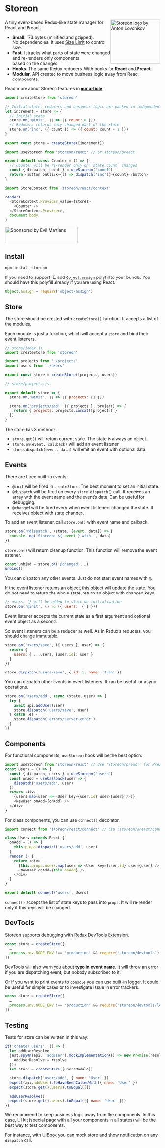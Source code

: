 # Storeon

<img src="https://storeon.github.io/storeon/logo.svg" align="right"
     alt="Storeon logo by Anton Lovchikov" width="160" height="142">

A tiny event-based Redux-like state manager for React and Preact.

* **Small.** 173 bytes (minified and gzipped). No dependencies.
  It uses [Size Limit] to control size.
* **Fast.** It tracks what parts of state were changed and re-renders
  only components based on the changes.
* **Hooks.** The same Redux reducers. With hooks for **React** and **Preact**.
* **Modular.** API created to move business logic away from React components.

Read more about Storeon features in **[our article]**.

```js
import createStore from 'storeon'

// Initial state, reducers and business logic are packed in independent modules
let increment = store => {
  // Initial state
  store.on('@init', () => ({ count: 0 }))
  // Reducers returns only changed part of the state
  store.on('inc', ({ count }) => ({ count: count + 1 }))
}

export const store = createStore([increment])
```

```js
import useStoreon from 'storeon/react' // or storeon/preact

export default const Counter = () => {
  // Counter will be re-render only on `state.count` changes
  const { dispatch, count } = useStoreon('count')
  return <button onClick={() => dispatch('inc')}>{count}</button>
}
```

```js
import StoreContext from 'storeon/react/context'

render(
  <StoreContext.Provider value={store}>
    <Counter />
  </StoreContext.Provider>,
  document.body
)
```

[our article]: https://evilmartians.com/chronicles/storeon-redux-in-173-bytes
[Size Limit]: https://github.com/ai/size-limit

<a href="https://evilmartians.com/?utm_source=storeon">
  <img src="https://evilmartians.com/badges/sponsored-by-evil-martians.svg"
       alt="Sponsored by Evil Martians" width="236" height="54">
</a>


## Install

```sh
npm install storeon
```

If you need to support IE, add [`Object.assign`] polyfill to your bundle.
You should have this polyfill already if you are using React.

```js
Object.assign = require('object-assign')
```

[`Object.assign`]: https://www.npmjs.com/package/object-assign

## Store

The store should be created with `createStore()` function. It accepts a list
of the modules.

Each module is just a function, which will accept a `store`
and bind their event listeners.

```js
// store/index.js
import createStore from 'storeon'

import projects from './projects'
import users from './users'

export const store = createStore([projects, users])
```

```js
// store/projects.js

export default store => {
  store.on('@init', () => ({ projects: [] }))

  store.on('projects/add', ({ projects }, project) => {
    return { projects: projects.concat([project]) }
  })
}
```

The store has 3 methods:

* `store.get()` will return current state. The state is always an object.
* `store.on(event, callback)` will add an event listener.
* `store.dispatch(event, data)` will emit an event with optional data.


## Events

There are three built-in events:

* `@init` will be fired in `createStore`. The best moment to set
  an initial state.
* `@dispatch` will be fired on every `store.dispatch()` call.
  It receives an array with the event name and the event’s data.
  Can be useful for debugging.
* `@changed` will be fired every when event listeners changed the state.
  It receives object with state changes.

To add an event listener, call `store.on()` with event name and callback.

```js
store.on('@dispatch', (state, [event, data]) => {
  console.log(`Storeon: ${ event } with `, data)
})
```

`store.on()` will return cleanup function. This function will remove
the event listener.

```js
const unbind = store.on('@changed', …)
unbind()
```

You can dispatch any other events. Just do not start event names with `@`.

If the event listener returns an object, this object will update the state.
You do not need to return the whole state, return an object
with changed keys.

```js
// users: {} will be added to state on initialization
store.on('@init', () => ({ users:  { } }))
```

Event listener accepts the current state as a first argument
and optional event object as a second.

So event listeners can be a reducer as well. As in Redux’s reducers,
you should change immutable.

```js
store.on('users/save', ({ users }, user) => {
  return {
    users: { ...users, [user.id]: user }
  }
})

store.dispatch('users/save', { id: 1, name: 'Ivan' })
```

You can dispatch other events in event listeners. It can be useful for async
operations.

```js
store.on('users/add', async (state, user) => {
  try {
    await api.addUser(user)
    store.dispatch('users/save', user)
  } catch (e) {
    store.dispatch('errors/server-error')
  }
})
```

## Components

For functional components, `useStoreon` hook will be the best option:

```js
import useStoreon from 'storeon/react' // Use 'storeon/preact' for Preact
const Users = () => {
  const { dispatch, users } = useStoreon('users')
  const onAdd = useCallback(user => {
    dispatch('users/add', user)
  })
  return <div>
    {users.map(user => <User key={user.id} user={user} />)}
    <NewUser onAdd={onAdd} />
  </div>
}
```

For class components, you can use `connect()` decorator.

```js
import connect from 'storeon/react/connect' // Use 'storeon/preact/connect' for Preact

class Users extends React {
  onAdd = () => {
    this.props.dispatch('users/add', user)
  }
  render () {
    return <div>
      {this.props.users.map(user => <User key={user.id} user={user} />)}
      <NewUser onAdd={this.onAdd} />
    </div>
  }
}

export default connect('users', Users)
```

`connect()` accept the list of state keys to pass into `props`.
It will re-render only if this keys will be changed.


## DevTools

Storeon supports debugging with [Redux DevTools Extension].

```js
const store = createStore([
  …
  process.env.NODE_ENV !== 'production' && require('storeon/devtools')
])
```

DevTools will also warn you about **typo in event name**. It will throw an error
if you are dispatching event, but nobody subscribed to it.

Or if you want to print events to `console` you can use built-in logger.
It could be useful for simple cases or to investigate issue in error trackers.

```js
const store = createStore([
  …
  process.env.NODE_ENV !== 'production' && require('storeon/devtools/logger')
])
```

[Redux DevTools Extension]: https://github.com/zalmoxisus/redux-devtools-extension


## Testing

Tests for store can be written in this way:

```js
it('creates users', () => {
  let addUserResolve
  jest.spyOn(api, 'addUser').mockImplementation(() => new Promise(resolve => {
    addUserResolve = resolve
  }))
  let store = createStore([usersModule])

  store.dispatch('users/add', { name: 'User' })
  expect(api.addUser).toHaveBeenCalledWith({ name: 'User' })
  expect(store.get().users).toEqual([])

  addUserResolve()
  expect(store.get().users).toEqual([{ name: 'User' }])
})
```

We recommend to keep business logic away from the components. In this case,
UI kit (special page with all your components in all states)
will be the best way to test components.

For instance, with [UIBook] you can mock store and show notification
on any `dispatch` call.

[UIBook]: https://github.com/vrizo/uibook/
